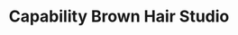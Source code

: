 ---
title: "Capability Brown Hair Studio"
url: /toronto/capability-brown-hair-studio/
shop: Kosmetik
---
